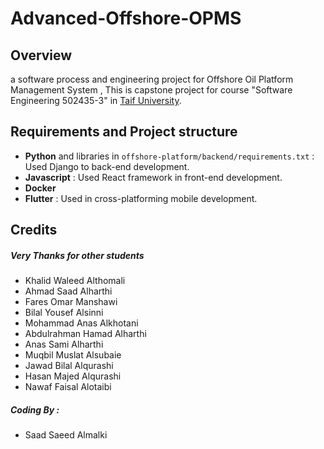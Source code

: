 # Advanced-Offshore-OPMS
## Overview
a software process and engineering project for Offshore Oil Platform Management System , This is capstone project for course "Software Engineering 502435-3" in [Taif University](https://tu.edu.sa).

## Requirements and Project structure
- **Python** and libraries in `offshore-platform/backend/requirements.txt` : Used Django to back-end development.
- **Javascript** : Used React framework in front-end development.
- **Docker**
- **Flutter** : Used in cross-platforming mobile development.

## Credits
##### Very Thanks for other students
- Khalid Waleed Althomali
- Ahmad Saad Alharthi 
- Fares Omar Manshawi 
- Bilal Yousef Alsinni 
- Mohammad Anas Alkhotani 
- Abdulrahman Hamad Alharthi 
- Anas Sami Alharthi 
- Muqbil Muslat Alsubaie 
- Jawad Bilal Alqurashi 
- Hasan Majed Alqurashi 
- Nawaf Faisal Alotaibi

##### Coding By :
- Saad Saeed Almalki 
